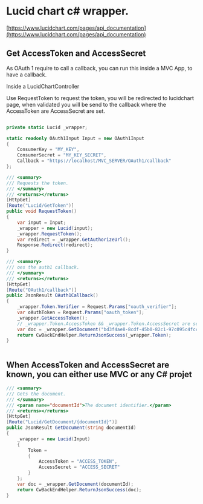 ﻿# Lucid chart c# wrapper.

[https://www.lucidchart.com/pages/api_documentation](https://www.lucidchart.com/pages/api_documentation)


## Get AccessToken and AccessSecret

As OAuth 1 require to call a callback, you can run this inside a MVC App, to have a callback.

Inside a LucidChartController

Use RequestToken to request the token, you will be redirected to lucidchart page, when validated you will be send to the callback where the AccessToken are AccessSecret are set.


```c#

private static Lucid _wrapper;

static readonly OAuth1Input Input = new OAuth1Input
{
    ConsumerKey = "MY_KEY",
    ConsumerSecret = "MY_KEY_SECRET",
    Callback = "https://localhost/MVC_SERVER/OAuth1/callback"
};

/// <summary>
/// Requests the token.
/// </summary>
/// <returns></returns>
[HttpGet]
[Route("Lucid/GetToken")]
public void RequestToken()
{
    var input = Input;
    _wrapper = new Lucid(input);
    _wrapper.RequestToken();
    var redirect = _wrapper.GetAuthorizeUrl();
    Response.Redirect(redirect);
}

/// <summary>
/// oes the auth1 callback.
/// </summary>
/// <returns></returns>
[HttpGet]
[Route("OAuth1/callback")]
public JsonResult OAuth1Callback()
{
    _wrapper.Token.Verifier = Request.Params["oauth_verifier"];
    var oAuthToken = Request.Params["oauth_token"];
    _wrapper.GetAccessToken();
	// _wrapper.Token.AccessToken && _wrapper.Token.AccessSecret are set to the correct values
    var doc = _wrapper.GetDocument("bd3f4ae8-8cdf-45b0-82c1-97c095c4fcc0");
    return CwBackEndHelper.ReturnJsonSuccess(_wrapper.Token);
}



```


## When AccessToken and AccessSecret are known, you can either use MVC or any C# projet

```c#
/// <summary>
/// Gets the document.
/// </summary>
/// <param name="documentId">The document identifier.</param>
/// <returns></returns>
[HttpGet]
[Route("Lucid/GetDocument/{documentId}")]
public JsonResult GetDocument(string documentId)
{
    _wrapper = new Lucid(Input)
    {
        Token =
        {
            AccessToken = "ACCESS_TOKEN",
            AccessSecret = "ACCESS_SECRET"
        }
    };
    var doc = _wrapper.GetDocument(documentId);
    return CwBackEndHelper.ReturnJsonSuccess(doc);
} 
```